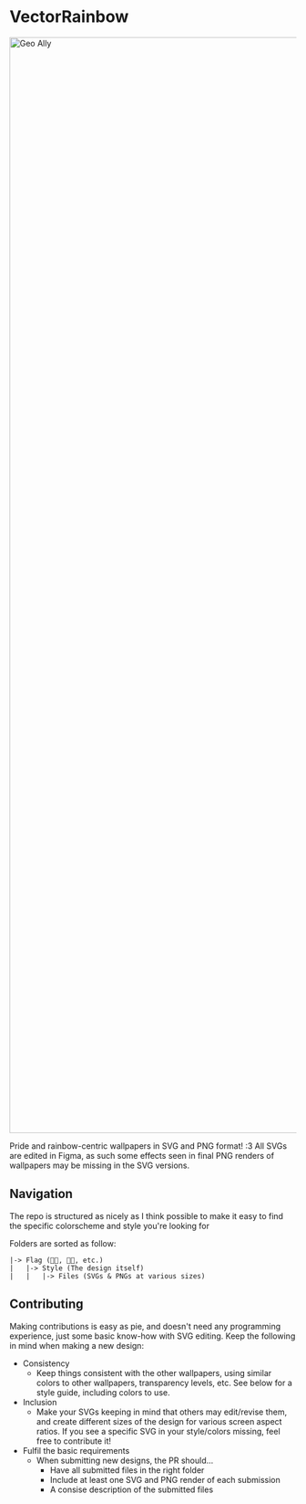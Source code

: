 # VectorRainbow
<img width="1920" alt="Geo Ally" src="https://github.com/Inderix/VectorRainbow/assets/88416096/59b718ca-1779-4c60-b645-14d8fece2b68">

Pride and rainbow-centric wallpapers in SVG and PNG format! :3
All SVGs are edited in Figma, as such some effects seen in final PNG renders of wallpapers may be missing in the SVG versions.

## Navigation
The repo is structured as nicely as I think possible to make it easy to find the specific colorscheme and style you're looking for

Folders are sorted as follow:
```
|-> Flag (🏳️‍🌈, 🏳️‍⚧️, etc.)
|   |-> Style (The design itself)
|   |   |-> Files (SVGs & PNGs at various sizes)
```
## Contributing
Making contributions is easy as pie, and doesn't need any programming experience, just some basic know-how with SVG editing. Keep the following in mind when making a new design:
- Consistency
  - Keep things consistent with the other wallpapers, using similar colors to other wallpapers, transparency levels, etc. See below for a style guide, including colors to use. 
- Inclusion
  - Make your SVGs keeping in mind that others may edit/revise them, and create different sizes of the design for various screen aspect ratios. If you see a specific SVG in your style/colors missing, feel free to contribute it!
- Fulfil the basic requirements
  - When submitting new designs, the PR should...
    - Have all submitted files in the right folder
    - Include at least one SVG and PNG render of each submission
    - A consise description of the submitted files
   
    
